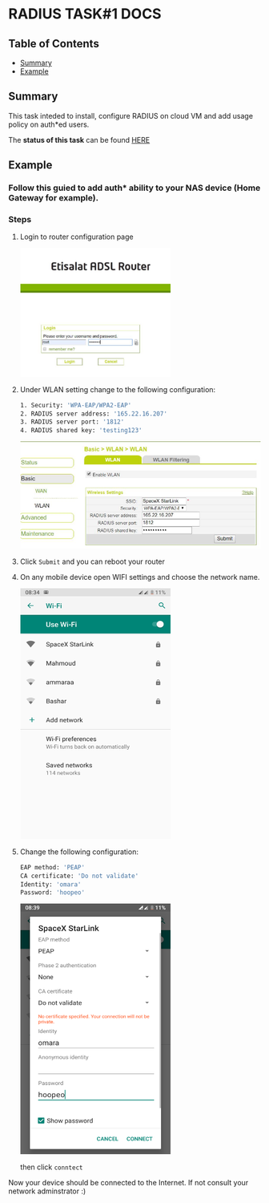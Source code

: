 # RADIUS TASK#1 DOCS


## Table of Contents
* [Summary](#summary)
* [Example](#Example)

<a name="summary"></a>
## Summary
This task inteded to install, configure RADIUS on cloud VM and add usage policy on auth*ed users.

The **status of this task** can be found [HERE](https://trello.com/b/XNf6XnMI)

<a name="Example"></a>
## Example
### Follow this guied to add auth* ability to your NAS device (Home Gateway for example).

### Steps
1. Login to router configuration page

    <img src="./images/1.png" alt="drawing" width="300"/>

2. Under WLAN setting change to the following configuration:
    ```bash
    1. Security: 'WPA-EAP/WPA2-EAP'
    2. RADIUS server address: '165.22.16.207'
    3. RADIUS server port: '1812'
    4. RADIUS shared key: 'testing123'
    ```
    <img src="./images/2.png" alt="drawing" width="500"/>

3. Click `Submit` and you can reboot your router 

4. On any mobile device open WIFI settings and choose the network name.

    <img src="./images/3.png" alt="drawing" width="300" height="500"/>
5. Change the following configuration:
    ```bash
    EAP method: 'PEAP'
    CA certificate: 'Do not validate'
    Identity: 'omara'
    Password: 'hoopeo'
    ```
    <img src="./images/4.png" alt="drawing" width="300" height="500"/>
    
    then click `conntect`

Now your device should be connected to the Internet. If not consult your network adminstrator :)
